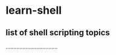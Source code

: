 # learn-shell
list of shell scripting topics
-----------------------------------
..................................
